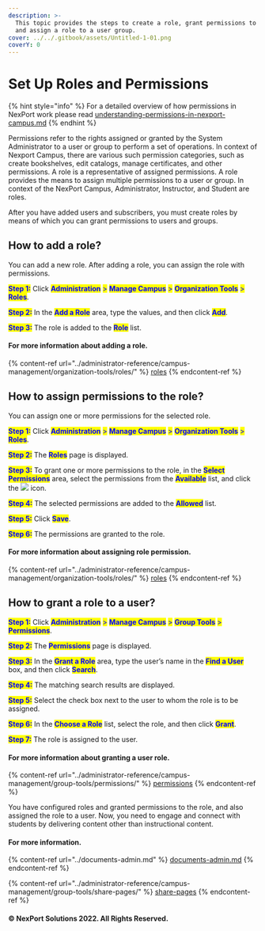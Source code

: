 ```yaml
---
description: >-
  This topic provides the steps to create a role, grant permissions to a role,
  and assign a role to a user group.
cover: ../../.gitbook/assets/Untitled-1-01.png
coverY: 0
---
```


# Set Up Roles and Permissions

{% hint style="info" %}
For a detailed overview of how permissions in NexPort work please read [understanding-permissions-in-nexport-campus.md](../administrator-reference/campus-management/group-tools/permissions/understanding-permissions-in-nexport-campus.md "mention")
{% endhint %}

Permissions refer to the rights assigned or granted by the System Administrator to a user or group to perform a set of operations. In context of Nexport Campus, there are various such permission categories, such as create bookshelves, edit catalogs, manage certificates, and other permissions. A role is a representative of assigned permissions. A role provides the means to assign multiple permissions to a user or group. In context of the NexPort Campus, Administrator, Instructor, and Student are roles.

After you have added users and subscribers, you must create roles by means of which you can grant permissions to users and groups.

## How to add a role? <a href="#how" id="how"></a>

You can add a new role. After adding a role, you can assign the role with permissions.

<mark style="color:blue;">**Step 1:**</mark> Click <mark style="color:blue;">**Administration**</mark> <mark style="color:blue;">></mark> <mark style="color:blue;">**Manage Campus**</mark> <mark style="color:blue;">></mark> <mark style="color:blue;">**Organization Tools**</mark> <mark style="color:blue;">></mark> <mark style="color:blue;">**Roles**</mark>.

<mark style="color:blue;">**Step 2:**</mark> In the <mark style="color:blue;">**Add a Role**</mark> area, type the values, and then click <mark style="color:blue;">**Add**</mark>.

<mark style="color:blue;">**Step 3:**</mark> The role is added to the <mark style="color:blue;">**Role**</mark> list.

#### For more information about adding a role.

{% content-ref url="../administrator-reference/campus-management/organization-tools/roles/" %}
[roles](../administrator-reference/campus-management/organization-tools/roles/)
{% endcontent-ref %}

## How to assign permissions to the role? <a href="#how2" id="how2"></a>

You can assign one or more permissions for the selected role.

<mark style="color:blue;">**Step 1:**</mark> Click <mark style="color:blue;">**Administration**</mark> <mark style="color:blue;">></mark> <mark style="color:blue;">**Manage Campus**</mark> <mark style="color:blue;">></mark> <mark style="color:blue;">**Organization Tools**</mark> <mark style="color:blue;">></mark> <mark style="color:blue;">**Roles**</mark>.

<mark style="color:blue;">**Step 2:**</mark> The <mark style="color:blue;">**Roles**</mark> page is displayed.

<mark style="color:blue;">**Step 3:**</mark> To grant one or more permissions to the role, in the <mark style="color:blue;">**Select Permissions**</mark> area, select the permissions from the <mark style="color:blue;">**Available**</mark> list, and click the ![](../../.gitbook/assets/Left\_Arrow.png) icon.

<mark style="color:blue;">**Step 4:**</mark> The selected permissions are added to the <mark style="color:blue;">**Allowed**</mark> list.

<mark style="color:blue;">**Step 5:**</mark> Click <mark style="color:blue;">**Save**</mark>.

<mark style="color:blue;">**Step 6:**</mark> The permissions are granted to the role.

#### For more information about assigning role permission.

{% content-ref url="../administrator-reference/campus-management/organization-tools/roles/" %}
[roles](../administrator-reference/campus-management/organization-tools/roles/)
{% endcontent-ref %}

## How to grant a role to a user? <a href="#how3" id="how3"></a>

<mark style="color:blue;">**Step 1:**</mark> Click <mark style="color:blue;">**Administration**</mark> <mark style="color:blue;">></mark> <mark style="color:blue;">**Manage Campus**</mark> <mark style="color:blue;">></mark> <mark style="color:blue;">**Group Tools**</mark> <mark style="color:blue;">></mark> <mark style="color:blue;">**Permissions**</mark>.

<mark style="color:blue;">**Step 2:**</mark> The <mark style="color:blue;">**Permissions**</mark> page is displayed.

<mark style="color:blue;">**Step 3:**</mark> In the <mark style="color:blue;">**Grant a Role**</mark> area, type the user’s name in the <mark style="color:blue;">**Find a User**</mark> box, and then click <mark style="color:blue;">**Search**</mark>.

<mark style="color:blue;">**Step 4:**</mark> The matching search results are displayed.

<mark style="color:blue;">**Step 5:**</mark> Select the check box next to the user to whom the role is to be assigned.

<mark style="color:blue;">**Step 6:**</mark> In the <mark style="color:blue;">**Choose a Role**</mark> list, select the role, and then click <mark style="color:blue;">**Grant**</mark>.

<mark style="color:blue;">**Step 7:**</mark> The role is assigned to the user.

#### For more information about granting a user role.

{% content-ref url="../administrator-reference/campus-management/group-tools/permissions/" %}
[permissions](../administrator-reference/campus-management/group-tools/permissions/)
{% endcontent-ref %}

You have configured roles and granted permissions to the role, and also assigned the role to a user. Now, you need to engage and connect with students by delivering content other than instructional content.

#### For more information.

{% content-ref url="../documents-admin.md" %}
[documents-admin.md](../documents-admin.md)
{% endcontent-ref %}

{% content-ref url="../administrator-reference/campus-management/group-tools/share-pages/" %}
[share-pages](../administrator-reference/campus-management/group-tools/share-pages/)
{% endcontent-ref %}

#### © NexPort Solutions 2022. All Rights Reserved.
